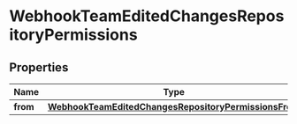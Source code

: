 

# WebhookTeamEditedChangesRepositoryPermissions


## Properties

| Name | Type | Description | Notes |
|------------ | ------------- | ------------- | -------------|
|**from** | [**WebhookTeamEditedChangesRepositoryPermissionsFrom**](WebhookTeamEditedChangesRepositoryPermissionsFrom.md) |  |  |



